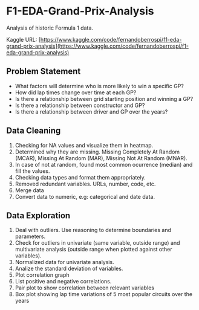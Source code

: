 # F1-EDA-Grand-Prix-Analysis
Analysis of historic Formula 1 data.

Kaggle URL: [https://www.kaggle.com/code/fernandoberrospi/f1-eda-grand-prix-analysis](https://www.kaggle.com/code/fernandoberrospi/f1-eda-grand-prix-analysis)

## Problem Statement
* What factors will determine who is more likely to win a specific GP?
* How did lap times change over time at each GP?
* Is there a relationship between grid starting position and winning a GP?
* Is there a relationship between constructor and GP?
* Is there a relationship between driver and GP over the years?

## Data Cleaning

1. Checking for NA values and visualize them in heatmap.
2. Determined why they are missing. Missing Completely At Random (MCAR), Missing At Random (MAR), Missing Not At Random (MNAR).
3. In case of not at random, found most common ocurrence (median) and fill the values.
4. Checking data types and format them appropriately.
5. Removed redundant variables. URLs, number, code, etc.
6. Merge data
7. Convert data to numeric, e.g: categorical and date data.

## Data Exploration

1. Deal with outliers. Use reasoning to determine boundaries and parameters.
2. Check for outliers in univariate (same variable, outside range) and multivariate analysis (outside range when plotted against other variables). 
3. Normalized data for univariate analysis.
4. Analize the standard deviation of variables.
5. Plot correlation graph
6. List positive and negative correlations.
7. Pair plot to show correlation between relevant variables
8. Box plot showing lap time variations of 5 most popular circuits over the years
